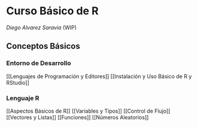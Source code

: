 # Curso Básico de R
*Diego Alvarez Saravia*
(WIP)

## Conceptos Básicos

### Entorno de Desarrollo
[[Lenguajes de Programación y Editores]]
[[Instalación y Uso Básico de R y RStudio]]

### Lenguaje R
[[Aspectos Básicos de R]]
[[Variables y Tipos]]
[[Control de Flujo]]
[[Vectores y Listas]]
[[Funciones]]
[[Números Aleatorios]]
